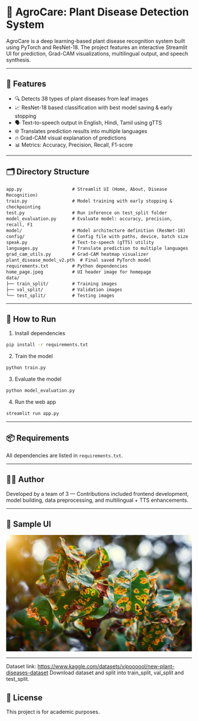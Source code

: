 # 🌿 AgroCare: Plant Disease Detection System

AgroCare is a deep learning-based plant disease recognition system built using PyTorch and ResNet-18. The project features an interactive Streamlit UI for prediction, Grad-CAM visualizations, multilingual output, and speech synthesis.

---

## 🚀 Features

- 🔍 Detects 38 types of plant diseases from leaf images
- 📈 ResNet-18 based classification with best model saving & early stopping
- 🗣️ Text-to-speech output in English, Hindi, Tamil using gTTS
- 🌐 Translates prediction results into multiple languages
- 🔥 Grad-CAM visual explanation of predictions
- 📊 Metrics: Accuracy, Precision, Recall, F1-score

---

## 🗂️ Directory Structure

```
app.py                   # Streamlit UI (Home, About, Disease Recognition)
train.py                 # Model training with early stopping & checkpointing
test.py                  # Run inference on test_split folder
model_evaluation.py      # Evaluate model: accuracy, precision, recall, F1
model/                   # Model architecture definition (ResNet-18)
config/                  # Config file with paths, device, batch size
speak.py                 # Text-to-speech (gTTS) utility
languages.py             # Translate prediction to multiple languages
grad_cam_utils.py        # Grad-CAM heatmap visualizer
plant_disease_model_v2.pth  # Final saved PyTorch model
requirements.txt         # Python dependencies
home_page.jpeg           # UI header image for homepage
data/
├── train_split/         # Training images
├── val_split/           # Validation images
└── test_split/          # Testing images
```

---

## 🧪 How to Run

1. Install dependencies  
```bash
pip install -r requirements.txt
```

2. Train the model  
```bash
python train.py
```

3. Evaluate the model  
```bash
python model_evaluation.py
```

4. Run the web app  
```bash
streamlit run app.py
```

---

## 📦 Requirements

All dependencies are listed in `requirements.txt`.

---

## 👨‍💻 Author

Developed by a team of 3 — Contributions included frontend development, model building, data preprocessing, and multilingual + TTS enhancements.

---

## 📸 Sample UI

![UI](home_page.jpeg)

---

Dataset link: https://www.kaggle.com/datasets/vipoooool/new-plant-diseases-dataset
Download dataset and split into train_split, val_split and test_split.

## 📜 License

This project is for academic purposes.
